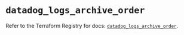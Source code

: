 # `datadog_logs_archive_order`

Refer to the Terraform Registry for docs: [`datadog_logs_archive_order`](https://registry.terraform.io/providers/datadog/datadog/3.48.0/docs/resources/logs_archive_order).
